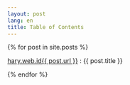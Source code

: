 ```yaml
---
layout: post
lang: en
title: Table of Contents
---
```

<!-- more -->
<section>
      {% for post in site.posts %}
        <p><a href="{{ post.url }}">hary.web.id{{ post.url }}</a> : {{ post.title }}</p>
      {% endfor %}
</section>
